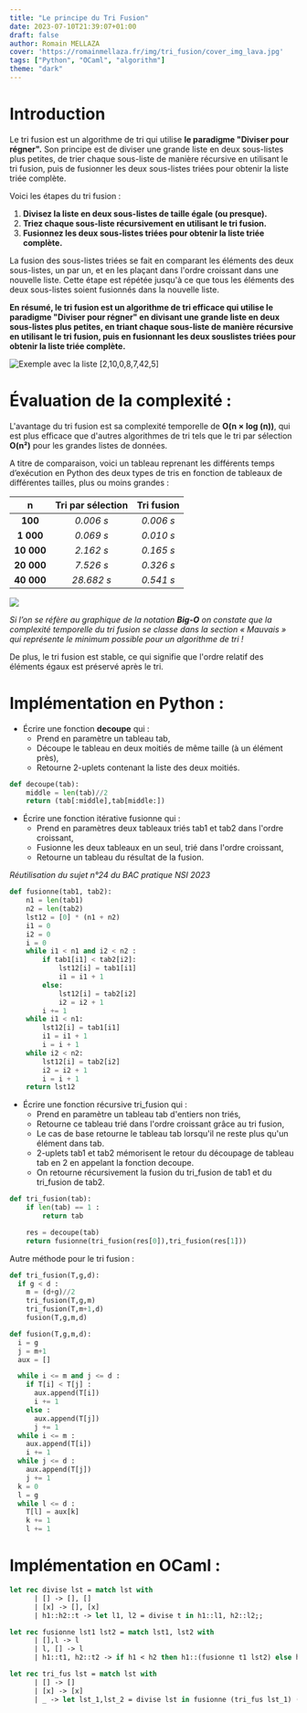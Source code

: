 ```yaml
---
title: "Le principe du Tri Fusion"
date: 2023-07-10T21:39:07+01:00
draft: false
author: Romain MELLAZA
cover: 'https://romainmellaza.fr/img/tri_fusion/cover_img_lava.jpg'
tags: ["Python", "OCaml", "algorithm"]
theme: "dark"
---
```


# Introduction
Le tri fusion est un algorithme de tri qui utilise **le paradigme "Diviser pour régner".** Son principe est de diviser une grande liste en deux sous-listes plus petites, de trier chaque sous-liste de manière récursive en utilisant le tri fusion, puis de fusionner les deux sous-listes triées pour obtenir la liste triée complète.

Voici les étapes du tri fusion :
1. **Divisez la liste en deux sous-listes de taille égale (ou presque).**
2. **Triez chaque sous-liste récursivement en utilisant le tri fusion.**
3. **Fusionnez les deux sous-listes triées pour obtenir la liste triée complète.**

La fusion des sous-listes triées se fait en comparant les éléments des deux sous-listes, un par un, et en les plaçant dans l'ordre croissant dans une nouvelle liste. Cette étape est répétée jusqu'à ce que tous les éléments des deux sous-listes soient fusionnés dans la nouvelle liste.

**En résumé, le tri fusion est un algorithme de tri efficace qui utilise le paradigme "Diviser pour régner" en divisant une grande liste en deux sous-listes plus petites, en triant chaque sous-liste de manière récursive en utilisant le tri fusion, puis en fusionnant les deux souslistes triées pour obtenir la liste triée complète.**

![Exemple avec la liste [2,10,0,8,7,42,5]](https://romainmellaza.fr/img/tri_fusion/steps.png)

# Évaluation de la complexité :

L'avantage du tri fusion est sa complexité temporelle de **O(n × log (n))**, qui est plus efficace que d'autres algorithmes de tri tels que le tri par sélection **O(n²)** pour les grandes listes de données.

A titre de comparaison, voici un tableau reprenant les différents temps d’exécution en Python des deux types de tris en fonction de tableaux de différentes tailles, plus ou moins grandes :

| **n** | Tri par sélection | Tri fusion |
|:--:|:---: | :---: |
| **100** | *0.006 s* | *0.006 s* |
| **1 000** | *0.069 s* | *0.010 s* |
| **10 000** | *2.162 s* | *0.165 s* |
| **20 000** | *7.526 s* | *0.326 s* |
| **40 000** | *28.682 s* | *0.541 s* |

![](https://romainmellaza.fr/img/tri_fusion/complexity.jpg)

*Si l’on se réfère au graphique de la notation **Big-O** on constate que la complexité temporelle du tri fusion se classe dans la section « Mauvais » qui représente le minimum possible pour un algorithme de tri !*

De plus, le tri fusion est stable, ce qui signifie que l'ordre relatif des éléments égaux est préservé après le tri.

# Implémentation en Python :
* Écrire une fonction **decoupe** qui :
    * Prend en paramètre un tableau tab,
    * Découpe le tableau en deux moitiés de même taille (à un élément près),
    * Retourne 2-uplets contenant la liste des deux moitiés.

```python
def decoupe(tab):
    middle = len(tab)//2
    return (tab[:middle],tab[middle:])
```

* Écrire une fonction itérative fusionne qui :
    * Prend en paramètres deux tableaux triés tab1 et tab2 dans l'ordre croissant,
    * Fusionne les deux tableaux en un seul, trié dans l'ordre croissant,
    * Retourne un tableau du résultat de la fusion.

*Réutilisation du sujet n°24 du BAC pratique NSI 2023*
```python
def fusionne(tab1, tab2):
    n1 = len(tab1)
    n2 = len(tab2)
    lst12 = [0] * (n1 + n2)
    i1 = 0
    i2 = 0
    i = 0
    while i1 < n1 and i2 < n2 :
        if tab1[i1] < tab2[i2]:
            lst12[i] = tab1[i1]
            i1 = i1 + 1
        else:
            lst12[i] = tab2[i2]
            i2 = i2 + 1
        i += 1
    while i1 < n1:
        lst12[i] = tab1[i1]
        i1 = i1 + 1
        i = i + 1
    while i2 < n2:
        lst12[i] = tab2[i2]
        i2 = i2 + 1
        i = i + 1
    return lst12
```

* Écrire une fonction récursive tri_fusion qui :
    * Prend en paramètre un tableau tab d'entiers non triés,
    * Retourne ce tableau trié dans l'ordre croissant grâce au tri fusion,
    * Le cas de base retourne le tableau tab lorsqu'il ne reste plus qu'un élément dans tab.
    * 2-uplets tab1 et tab2 mémorisent le retour du découpage de tableau tab en 2 en appelant la fonction decoupe.
    * On retourne récursivement la fusion du tri_fusion de tab1 et du tri_fusion de tab2.

```python
def tri_fusion(tab):
    if len(tab) == 1 :
        return tab

    res = decoupe(tab)
    return fusionne(tri_fusion(res[0]),tri_fusion(res[1]))
```

Autre méthode pour le tri fusion :
```python
def tri_fusion(T,g,d):
  if g < d :
    m = (d+g)//2
    tri_fusion(T,g,m)
    tri_fusion(T,m+1,d)
    fusion(T,g,m,d)

def fusion(T,g,m,d):
  i = g
  j = m+1
  aux = []

  while i <= m and j <= d :
    if T[i] < T[j] :
      aux.append(T[i])
      i += 1
    else :
      aux.append(T[j])
      j += 1
  while i <= m :
    aux.append(T[i])
    i += 1
  while j <= d :
    aux.append(T[j])
    j += 1
  k = 0
  l = g
  while l <= d :
    T[l] = aux[k]
    k += 1
    l += 1
```

# Implémentation en OCaml :
```ocaml
let rec divise lst = match lst with
      | [] -> [], []
      | [x] -> [], [x]
      | h1::h2::t -> let l1, l2 = divise t in h1::l1, h2::l2;;

let rec fusionne lst1 lst2 = match lst1, lst2 with
      | [],l -> l
      | l, [] -> l
      | h1::t1, h2::t2 -> if h1 < h2 then h1::(fusionne t1 lst2) else h2::(fusionne lst1 t2);;

let rec tri_fus lst = match lst with
      | [] -> []
      | [x] -> [x]
      | _ -> let lst_1,lst_2 = divise lst in fusionne (tri_fus lst_1) (tri_fus lst_2);;
```